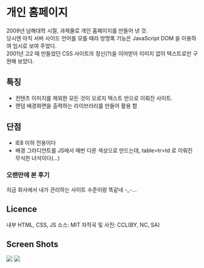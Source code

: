 # 개인 홈페이지
2009년 남해대학 시절, 과제물로 개인 홈페이지를 만들어 낸 것.  
당시엔 아직 서버 사이드 언어를 모를 때라 방명록 기능은 JavaScript DOM 을 이용하여 임시로 보여 주었다.  
2001년 고2 때 만들었던 CSS 사이트의 정신(?)을 이어받아 이미지 없이 텍스트로만 구현해 보았다.  

## 특징
* 컨텐츠 이미지를 제외한 모든 것이 오로지 텍스트 만으로 이뤄진 사이트.
* 랜덤 배경화면을 출력하는 라이브러리를 만들어 활용 함

## 단점
* IE8 이하 전용이다
* 배경 그라디언트를 JS에서 매번 다른 색상으로 만드는데, table>tr>td 로 이뤄진 무식한 녀석이다(...)

### 오랜만에 본 후기
지금 회사에서 내가 관리하는 사이트 수준이랑 똑같네 -_-...

## Licence
내부 HTML, CSS, JS 소스: MIT
자작곡 및 사진: CCL(BY, NC, SA)

## Screen Shots
![](https://https://github.com/thesoncriel/persnal.home/screenshots/001.png)
![](https://https://github.com/thesoncriel/persnal.home/screenshots/002.png)
